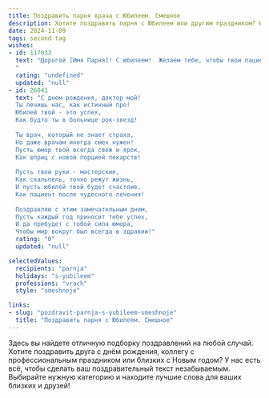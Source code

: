 ```yaml
---
title: Поздравить парня врача с Юбилеем. Смешное
description: Хотите поздравить парня с Юбилеем или другим праздником? Наш ИИ создаст незабываемое поздравление, а вы обязательно выделитесь среди других.  
date: 2024-11-09
tags: second tag
wishes:
- id: 117033
  text: "Дорогой [Имя Парня]! С юбилеем!  Желаем тебе, чтобы твои пациенты выздоравливали так же быстро, как ты исчезаешь после ночной смены в пятницу!  Пусть твой рабочий день будет богат на благодарных пациентов, а  личный – на  радости,  которые невозможно прописать никакими лекарствами!  С праздником,  доктор!
  "
  rating: "undefined"
  updated: "null"
- id: 26041
  text: "С днем рождения, доктор мой!
  Ты лечишь нас, как истинный про!
  Юбилей твой - это успех,
  Как будто ты в больнице рок-звезд!
  
  Ты врач, который не знает страха,
  Но даже врачам иногда смех нужен!
  Пусть юмор твой всегда свеж и ярок,
  Как шприц с новой порцией лекарств!
  
  Пусть твои руки - мастерские,
  Как скальпель, точно режут жизнь,
  И пусть юбилей твой будет счастлив,
  Как пациент после чудесного лечения!
  
  Поздравляю с этим замечательным днем,
  Пусть каждый год приносит тебе успех,
  И да пребудет с тобой сила юмора,
  Чтобы мир вокруг был всегда в здравии!"
  rating: "0"
  updated: "null"

selectedValues:
  recipients: "parnja"
  holidays: "s-yubileem"
  professions: "vrach"
  style: "smeshnoje"

links:
- slug: "pozdravit-parnja-s-yubileem-smeshnoje"
  title: "Поздравить парня с Юбилеем. Смешное"
---
```


Здесь вы найдете отличную подборку поздравлений на любой случай. 
Хотите поздравить друга с днём рождения, коллегу с профессиональным праздником или близких с Новым годом? У нас есть всё, чтобы сделать ваш поздравительный текст незабываемым. Выбирайте нужную категорию и находите лучшие слова для ваших близких и друзей!
